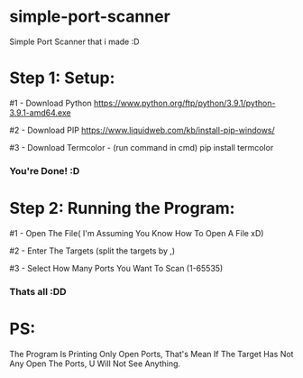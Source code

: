 # simple-port-scanner

Simple Port Scanner that i made :D


# Step 1: Setup:

#1 - Download Python https://www.python.org/ftp/python/3.9.1/python-3.9.1-amd64.exe

#2 - Download PIP https://www.liquidweb.com/kb/install-pip-windows/

#3 - Download Termcolor - (run command in cmd) pip install termcolor

### You're Done! :D


# Step 2: Running the Program:

#1 - Open The File( I'm Assuming You Know How To Open A File xD)

#2 - Enter The Targets (split the targets by ,)

#3 - Select How Many Ports You Want To Scan (1-65535)

### Thats all :DD

# PS:
The Program Is Printing Only Open Ports, That's Mean If The Target Has Not Any Open The Ports, U Will Not See Anything. 
